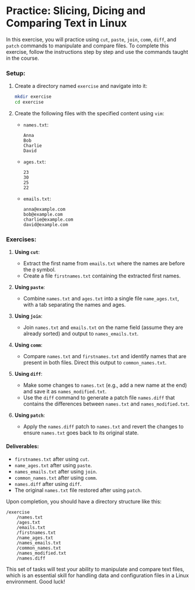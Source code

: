 # Practice: Slicing, Dicing and Comparing Text in Linux

In this exercise, you will practice using `cut`, `paste`, `join`, `comm`, `diff`, and `patch` commands to manipulate and compare files. To complete this exercise, follow the instructions step by step and use the commands taught in the course.

### Setup:

1. Create a directory named `exercise` and navigate into it:

   ```bash
   mkdir exercise
   cd exercise
   ```

2. Create the following files with the specified content using `vim`:

   - `names.txt`:
     ```
     Anna
     Bob
     Charlie
     David
     ```
   - `ages.txt`:
     ```
     23
     30
     25
     22
     ```
   - `emails.txt`:
     ```
     anna@example.com
     bob@example.com
     charlie@example.com
     david@example.com
     ```

### Exercises:

1. **Using `cut`**:

   - Extract the first name from `emails.txt` where the names are before the `@` symbol.
   - Create a file `firstnames.txt` containing the extracted first names.

2. **Using `paste`**:

   - Combine `names.txt` and `ages.txt` into a single file `name_ages.txt`, with a tab separating the names and ages.

3. **Using `join`**:

   - Join `names.txt` and `emails.txt` on the name field (assume they are already sorted) and output to `names_emails.txt`.

4. **Using `comm`**:

   - Compare `names.txt` and `firstnames.txt` and identify names that are present in both files. Direct this output to `common_names.txt`.

5. **Using `diff`**:

   - Make some changes to `names.txt` (e.g., add a new name at the end) and save it as `names_modified.txt`.
   - Use the `diff` command to generate a patch file `names.diff` that contains the differences between `names.txt` and `names_modified.txt`.

6. **Using `patch`**:
   - Apply the `names.diff` patch to `names.txt` and revert the changes to ensure `names.txt` goes back to its original state.

#### Deliverables:

- `firstnames.txt` after using `cut`.
- `name_ages.txt` after using `paste`.
- `names_emails.txt` after using `join`.
- `common_names.txt` after using `comm`.
- `names.diff` after using `diff`.
- The original `names.txt` file restored after using `patch`.

Upon completion, you should have a directory structure like this:

```
/exercise
    /names.txt
    /ages.txt
    /emails.txt
    /firstnames.txt
    /name_ages.txt
    /names_emails.txt
    /common_names.txt
    /names_modified.txt
    /names.diff
```

This set of tasks will test your ability to manipulate and compare text files, which is an essential skill for handling data and configuration files in a Linux environment. Good luck!
